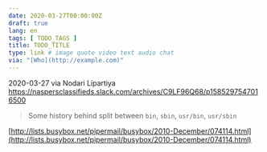 ```yaml
---
date: 2020-03-27T00:00:00Z
draft: true
lang: en
tags: [ TODO_TAGS ]
title: TODO_TITLE
type: link # image quote video text audio chat
via: "[Who](http://example.com)"
---
```



2020-03-27 via Nodari Lipartiya
https://naspersclassifieds.slack.com/archives/C9LF96Q68/p1585297547016500

> Some history behind split between `bin`, `sbin`, `usr/bin`, `usr/sbin`

[http://lists.busybox.net/pipermail/busybox/2010-December/074114.html](http://lists.busybox.net/pipermail/busybox/2010-December/074114.html)

